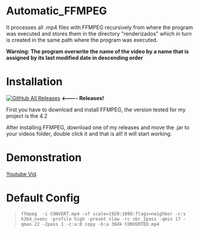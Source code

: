 # Automatic_FFMPEG
It processes all .mp4 files with FFMPEG recursively from where the program was executed and stores them in the directory "renderizados" which in turn is created in the same path where the program was executed.

**Warning: The program overwrite the name of the video by a name that is assigned by its last modified date in descending order**

# Installation
[![GitHub All Releases](https://img.shields.io/github/downloads/AntonioRG00/Automatic-FFMPEG-For-Rendering/total?color=blue)](https://github.com/AntonioRG00/Automatic_FFMPEG/releases)   **<---- Releases!**

First you have to download and install FFMPEG, the version tested for my project is the 4.2

After installing FFMPEG, download one of my releases and move the .jar to your videos folder, double click it and that is all! it will start working.

# Demonstration
[Youtube Vid](https://youtu.be/wHZ3WnjeHbU).

# Default Config

> `ffmpeg  -i CONVERT.mp4 -vf scale=1920:1080:flags=neighbor -c:v h264_nvenc -profile high -preset slow -rc vbr_2pass -qmin 17 -qmax 22 -2pass 1 -c:a:0 copy -b:a 384k CONVERTED.mp4`
